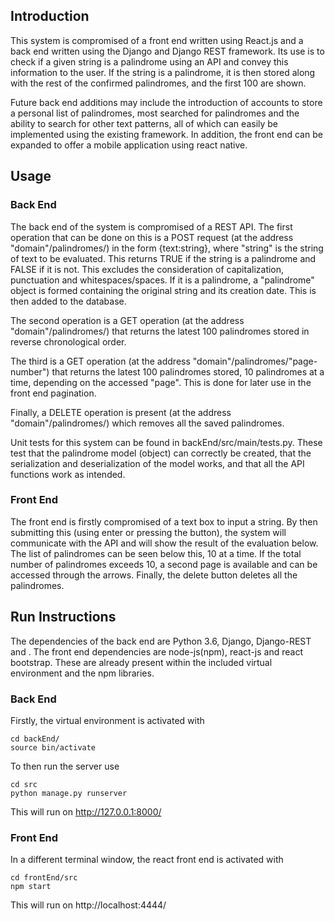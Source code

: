 ## Introduction

This system is compromised of a front end written using React.js and a back end written using the Django and Django REST framework. Its use is to check if a given string is a palindrome using an API and convey this information to the user. If the string is a palindrome, it is then stored along with the rest of the confirmed palindromes, and the first 100 are shown. 

Future back end additions may include the introduction of accounts to store a personal list of palindromes, most searched for palindromes and the ability to search for other text patterns, all of which can easily be implemented using the existing framework. In addition, the front end can be expanded to offer a mobile application using react native.

## Usage

### Back End

The back end of the system is compromised of a REST API. The first operation that can be done on this is a POST request (at the address "domain"/palindromes/) in the form {text:string}, where "string" is the string of text to be evaluated. This returns TRUE if the string is a palindrome and FALSE if it is not. This excludes the consideration of capitalization, punctuation and whitespaces/spaces. If it is a palindrome, a "palindrome" object is formed containing the original string and its creation date. This is then added to the database.

The second operation is a GET operation (at the address "domain"/palindromes/) that returns the latest 100 palindromes stored in reverse chronological order.

The third is a GET operation (at the address "domain"/palindromes/"page-number") that returns the latest 100 palindromes stored, 10 palindromes at a time, depending on the accessed "page". This is done for later use in the front end pagination.

Finally, a DELETE operation is present (at the address "domain"/palindromes/) which removes all the saved palindromes.

Unit tests for this system can be found in backEnd/src/main/tests.py. These test that the palindrome model (object) can correctly be created, that the serialization and deserialization of the model works, and that all the API functions work as intended.

### Front End

The front end is firstly compromised of a text box to input a string. By then submitting this (using enter or pressing the button), the system will communicate with the API and will show the result of the evaluation below. The list of palindromes can be seen below this, 10 at a time. If the total number of palindromes exceeds 10, a second page is available and can be accessed through the arrows. Finally, the delete button deletes all the palindromes.

## Run Instructions

The dependencies of the back end are Python 3.6, Django, Django-REST and . The front end dependencies are node-js(npm), react-js and react bootstrap. These are already present within the included virtual environment and the npm libraries.

### Back End

Firstly, the virtual environment is activated with 
```
cd backEnd/
source bin/activate
```
To then run the server use
```
cd src
python manage.py runserver
```

This will run on http://127.0.0.1:8000/

### Front End

In a different terminal window, the react front end is activated with

```
cd frontEnd/src
npm start
```

This will run on http://localhost:4444/



